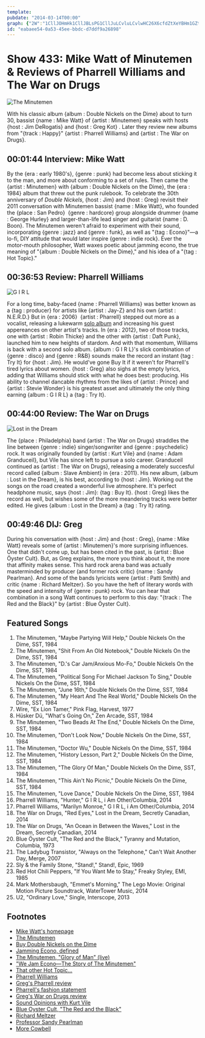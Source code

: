 ```yaml
---
template: 
pubdate: "2014-03-14T00:00"
graph: {"2W":"1CllJOHmHk1CllJBLsPG1CllJuLCvluLCvlwHC26X6cfdZtXeYBHm1GZtXeYZtXeYkndf3ZtXeYwHC26ZtXeYpiOsaBILXqpiOsaWeU2RpiOsaBMIV1wHC26","1PH":"9jnRZBKczp9jnRZPh2Yxnawtpr8caINFdn3r8caIPh2Yxr8caIBHm1GdhnxeX6cfddhnxe","21C":"BGm2bBJDtKBJDtKiOnDWBJDtKdsh5fBJDtKTiA3pBJDtKaHCGgBJDtKglhYbBJDtKaxYJVaxYJVdsh5f97qipiOnDWdhnxeiOnDW97qipX6cfdBHm1Gdhnxe","2AY":"BHm1GwlV2J1CllJZtXeYdVJyXwlV2JIuWl6wlV2JBLsPGTDWinBC9pywlV2J"}
id: "eabaee54-0a53-45ee-bbdc-d7ddf9a26898"
---
```






# Show 433: Mike Watt of Minutemen & Reviews of Pharrell Williams and The War on Drugs

![The Minutemen](https://static.soundopinions.org/images/2014/theminutemen_web.jpg)

With his classic album {album : Double Nickels on the Dime} about to turn 30, bassist {name : Mike Watt} of {artist : Minutemen} speaks with hosts {host : Jim DeRogatis} and {host : Greg Kot} . Later they review new albums from "{track : Happy}" {artist : Pharrell Williams} and {artist : The War on Drugs}.



## 00:01:44 Interview: Mike Watt

By the {era : early 1980's}, {genre : punk} had become less about sticking it to the man, and more about conforming to a set of rules. Then came the {artist : Minutemen} with {album : Double Nickels on the Dime}, the {era : 1984} album that threw out the punk rulebook. To celebrate the 30th anniversary of *Double Nickels*, {host : Jim} and {host : Greg} revisit their 2011 conversation with Minutemen bassist {name : Mike Watt}, who founded the {place : San Pedro}  {genre : hardcore} group alongside drummer {name : George Hurley} and larger-than-life lead singer and guitarist {name : D. Boon}. The Minutemen weren't afraid to experiment with their sound, incorporating {genre : jazz} and {genre : funk}, as well as "{tag : Econo}"—a lo-fi, DIY attitude that would later inspire {genre : indie rock}. Ever the motor-mouth philosopher, Watt waxes poetic about jamming econo, the true meaning of "{album : Double Nickels on the Dime}," and his idea of a "{tag : Hot Topic}."



## 00:36:53 Review: Pharrell Williams

![G I R L](https://static.soundopinions.org/assets/433/1PH0.jpg)

For a long time, baby-faced {name : Pharrell Williams} was better known as a {tag : producer} for artists like {artist : Jay-Z} and his own {artist : N.E.R.D.} But in {era : 2006}  {artist : Pharrell} stepped out more as a vocalist, releasing a lukewarm [solo album](show/35) and increasing his guest appereances on other artist's tracks. In {era : 2012}, two of those tracks, one with {artist : Robin Thicke} and the other with {artist : Daft Punk}, launched him to new heights of stardom. And with that momentum, Williams is back with a second solo album. {album : G I R L}'s slick combination of {genre : disco} and {genre : R&B} sounds make the record an instant {tag : Try It} for {host : Jim}. He would've gone Buy It if it weren't for Pharrell's tired lyrics about women. {host : Greg} also sighs at the empty lyrics, adding that Williams should stick with what he does best: producing. His ability to channel dancable rhythms from the likes of {artist : Prince} and {artist : Stevie Wonder} is his greatest asset and ultimately the only thing earning {album : G I R L} a {tag : Try It}.



## 00:44:00 Review: The War on Drugs

![Lost in the Dream](https://static.soundopinions.org/assets/433/21C0.jpg)

The {place : Philadelphia} band {artist : The War on Drugs} straddles the line between {genre : indie} singer/songwriter and {genre : psychedelic} rock. It was originally founded by {artist : Kurt Vile} and {name : Adam Granduceil}, but Vile has since left to pursue a solo career. Granduceil continued as {artist : The War on Drugs}, releasing a  moderately succesful record called {album : Slave Ambient} in {era : 2011}. His new album, {album : Lost in the Dream}, is his best, according to {host : Jim}. Working out the songs on the road created a wonderful live atmosphere. It's perfect headphone music, says {host : Jim}:  {tag : Buy It}. {host : Greg} likes the record as well, but wishes some of the more meandering tracks were better edited. He gives {album : Lost in the Dream} a {tag : Try It} rating.



## 00:49:46 DIJ: Greg

During his conversation with {host : Jim} and {host : Greg}, {name : Mike Watt} reveals some of {artist : Minutemen}'s more surprising influences. One that didn't come up, but has been cited in the past, is {artist : Blue Öyster Cult}. But, as Greg explains, the more you think about it, the more that affinity makes sense. This hard rock arena band was actually masterminded by producer (and former rock critic) {name : Sandy Pearlman}. And some of the bands lyricists were {artist : Patti Smith} and critic {name : Richard Meltzer}. So you have the heft of literary words with the speed and intensity of {genre : punk} rock. You can hear that combination in a song Watt continues to perform to this day: "{track : The Red and the Black}" by {artist : Blue Öyster Cult}.



## Featured Songs

1. The Minutemen, "Maybe Partying Will Help," Double Nickels On the Dime, SST, 1984
2. The Minutemen, "Shit From An Old Notebook," Double Nickels On the Dime, SST, 1984
3. The Minutemen, "D.'s Car Jam/Anxious Mo-Fo," Double Nickels On the Dime, SST, 1984
4. The Minutemen, "Political Song For Michael Jackson To Sing," Double Nickels On the Dime, SST, 1984
5. The Minutemen, "June 16th," Double Nickels On the Dime, SST, 1984
6. The Minutemen, "My Heart And The Real World," Double Nickels On the Dime, SST, 1984
7. Wire, "Ex Lion Tamer," Pink Flag, Harvest, 1977
8. Hüsker Dü, "What's Going On," Zen Arcade, SST, 1984
9. The Minutemen, "Two Beads At The End," Double Nickels On the Dime, SST, 1984
10. The Minutemen, "Don't Look Now," Double Nickels On the Dime, SST, 1984
11. The Minutemen, "Doctor Wu," Double Nickels On the Dime, SST, 1984
12. The Minutemen, "History Lesson, Part 2," Double Nickels On the Dime, SST, 1984
13. The Minutemen, "The Glory Of Man," Double Nickels On the Dime, SST, 1984
14. The Minutemen, "This Ain't No Picnic," Double Nickels On the Dime, SST, 1984
15. The Minutemen, "Love Dance," Double Nickels On the Dime, SST, 1984
16. Pharrell Williams, "Hunter," G  I  R  L, i Am Other/Columbia, 2014
17. Pharrell Williams, "Marilyn Monroe," G  I  R  L, i Am Other/Columbia, 2014
18. The War on Drugs, "Red Eyes," Lost in the Dream, Secretly Canadian, 2014
19. The War on Drugs, "An Ocean in Between the Waves," Lost in the Dream, Secretly Canadian, 2014
20. Blue Öyster Cult, "The Red and the Black," Tyranny and Mutation, Columbia, 1973
21. The Ladybug Transistor, "Always on the Telephone," Can't Wait Another Day, Merge, 2007
22. Sly & the Family Stone, "Stand!," Stand!, Epic, 1969
23. Red Hot Chili Peppers, "If You Want Me to Stay," Freaky Styley, EMI, 1985
24. Mark Mothersbaugh, "Emmet's Morning," The Lego Movie: Original Motion Picture Soundtrack, WaterTower Music, 2014
25. U2, "Ordinary Love," Single, Interscope, 2013



## Footnotes

- [Mike Watt's homepage](http://www.hootpage.com/)
- [The Minutemen](http://www.allmusic.com/artist/minutemen-mn0000474482)
- [Buy Double Nickels on the Dime](http://www.amazon.com/Double-Nickels-Dime-Minutemen/dp/B000000LZV)
- [Jamming Econo, defined](http://www.urbandictionary.com/define.php?term=Jam+Econo)
- [The Minutemen, "Glory of Man" (live)](https://www.youtube.com/watch?v=AbBeomD20n4)
- ["We Jam Econo—The Story of The Minutemen"](http://www.imdb.com/title/tt0446071/)
- [That other Hot Topic...](http://www.hottopic.com/)
- [Pharrell Williams](http://pharrellwilliams.com/)
- [Greg's Pharrell review](http://www.chicagotribune.com/entertainment/music/turnitup/sc-pharrell-williams-review-girl-20140303,0,2833908.column)
- [Pharrell's fashion statement](http://nypost.com/2014/03/02/pharrell-hits-oscars-red-carpet-in-shorts/)
- [Greg's War on Drugs review](http://articles.chicagotribune.com/2014-03-07/entertainment/ct-war-on-drugs-album-review-20140307_1_war-on-drugs-granduciel-album)
- [Sound Opinions with Kurt Vile](http://www.soundopinions.org/show/386)
- [Blue Oyster Cult, "The Red and the Black"](http://www.youtube.com/watch?v=zIawk-9PApw)
- [Richard Meltzer](http://www.vice.com/read/rettsounds-materiality-of-existence-with-richard-meltzer)
- [Professor Sandy Pearlman](http://podcasts.mcgill.ca/music/sandy-pearlman-the-twelve-hallelujahs-of-george-handel-and-leonard-cohen/)
- [More Cowbell](http://www.metatube.com/en/videos/7812/SNL-behind-the-music-blue-oyster-cult/)